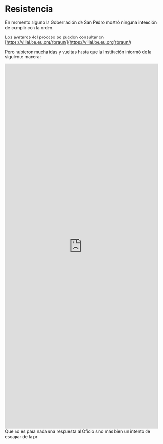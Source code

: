 # Resistencia 

En momento alguno la Gobernación de San Pedro mostró ninguna intención de cumplir con la orden.

Los avatares del proceso se pueden consultar en [https://villal.be.eu.org/rbraun/](https://villal.be.eu.org/rbraun/)

Pero hubieron mucha idas y vueltas hasta que la Institución informó de la siguiente manera:

<embed src="https://ipfs.io/ipfs/QmQEfeyjTrNxVjKikGHGqBui7C3kEpYoXiWHAun3hpYUtu?filename=40563364.pdf" type="application/pdf" width="100%" height="1200px">
Que no es para nada una respuesta al Oficio sino más bien un intento de escapar de la pr
